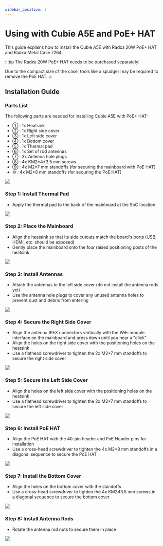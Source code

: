 ```yaml
---
sidebar_position: 3
---
```


# Using with Cubie A5E and PoE+ HAT

This guide explains how to install the Cubie A5E with Radxa 20W PoE+ HAT and Radxa Metal Case 7264.

:::tip
The Radxa 20W PoE+ HAT needs to be purchased separately!

Due to the compact size of the case, tools like a spudger may be required to remove the PoE HAT.
:::

## Installation Guide

### Parts List

The following parts are needed for installing Cubie A5E with PoE+ HAT:

- ① : 1x Heatsink
- ② : 1x Right side cover
- ③ : 1x Left side cover
- ④ : 1x Bottom cover
- ⑤ : 1x Thermal pad
- ⑥ : 1x Set of rod antennas
- ⑦ : 3x Antenna hole plugs
- ⑧ : 4x KM2\*4\*3.5 mm screws
- ⑨ : 4x M2\*7 mm standoffs (for securing the mainboard with PoE HAT)
- ⑩ : 4x M2\*8 mm standoffs (for securing the PoE HAT)

<div style={{textAlign: 'center'}}>
    <img src="/en/img/accessories/metal-case-7264/metal-case-7264-0-2.webp" style={{width: '100%', maxWidth: '1200px'}} />
</div>

### Step 1: Install Thermal Pad

- Apply the thermal pad to the back of the mainboard at the SoC location
<div style={{textAlign: 'center'}}>
    <img src="/en/img/accessories/metal-case-7264/metal-case-7264-8.webp" style={{width: '100%', maxWidth: '1200px'}} />
</div>

### Step 2: Place the Mainboard

- Align the heatsink so that its side cutouts match the board's ports (USB, HDMI, etc. should be exposed)
- Gently place the mainboard onto the four raised positioning posts of the heatsink
<div style={{textAlign: 'center'}}>
    <img src="/en/img/accessories/metal-case-7264/metal-case-7264-9.webp" style={{width: '100%', maxWidth: '1200px'}} />
</div>

### Step 3: Install Antennas

- Attach the antennas to the left side cover (do not install the antenna rods yet)
- Use the antenna hole plugs to cover any unused antenna holes to prevent dust and debris from entering
<div style={{textAlign: 'center'}}>
    <img src="/en/img/accessories/metal-case-7264/metal-case-7264-10.webp" style={{width: '100%', maxWidth: '1200px'}} />
</div>

### Step 4: Secure the Right Side Cover

- Align the antenna IPEX connectors vertically with the WiFi module interface on the mainboard and press down until you hear a "click"
- Align the holes on the right side cover with the positioning holes on the heatsink
- Use a flathead screwdriver to tighten the 2x M2\*7 mm standoffs to secure the right side cover
<div style={{textAlign: 'center'}}>
    <img src="/en/img/accessories/metal-case-7264/metal-case-7264-11.webp" style={{width: '100%', maxWidth: '1200px'}} />
</div>

### Step 5: Secure the Left Side Cover

- Align the holes on the left side cover with the positioning holes on the heatsink
- Use a flathead screwdriver to tighten the 2x M2\*7 mm standoffs to secure the left side cover
<div style={{textAlign: 'center'}}>
    <img src="/en/img/accessories/metal-case-7264/metal-case-7264-12.webp" style={{width: '100%', maxWidth: '1200px'}} />
</div>

### Step 6: Install PoE HAT

- Align the PoE HAT with the 40-pin header and PoE Header pins for installation
- Use a cross-head screwdriver to tighten the 4x M2\*8 mm standoffs in a diagonal sequence to secure the PoE HAT
<div style={{textAlign: 'center'}}>
    <img src="/en/img/accessories/metal-case-7264/metal-case-7264-13.webp" style={{width: '100%', maxWidth: '1200px'}} />
</div>

### Step 7: Install the Bottom Cover

- Align the holes on the bottom cover with the standoffs
- Use a cross-head screwdriver to tighten the 4x KM2*4*3.5 mm screws in a diagonal sequence to secure the bottom cover
<div style={{textAlign: 'center'}}>
    <img src="/en/img/accessories/metal-case-7264/metal-case-7264-14.webp" style={{width: '100%', maxWidth: '1200px'}} />
</div>

### Step 8: Install Antenna Rods

- Rotate the antenna rod nuts to secure them in place
<div style={{textAlign: 'center'}}>
    <img src="/en/img/accessories/metal-case-7264/metal-case-7264-15.webp" style={{width: '100%', maxWidth: '1200px'}} />
</div>
